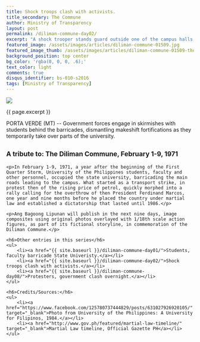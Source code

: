 ```yaml
---
title: Shock troops clash with activists.
title_secondary: The Commune
author: Ministry of Transparency
layout: post
permalink: /diliman-commune-day02/
excerpt: "A shock trooper stands guard outside one of the campus halls. Students would later retake this area. (MT)"
featured_image: /assets/images/articles/diliman-commune-01509.jpg
featured_image_thumb: /assets/images/articles/diliman-commune-01509-thumb.jpg
background_position: top center
bg_color: 'rgba(0, 0, 0, .6);'
text_color: light
comments: true
disqus_identifier: bs-010-s2016
tags: [Ministry of Transparency]
---
```


<img src="{{ site.baseurl }}/assets/images/articles/diliman-commune-01509.jpg">
<p class="caption">{{ page.excerpt }}</p>

PORTA VERDE (MT) -- Government forces engage in skirmishes with students behind the barricades, dismantling makeshift fortifications as they temporarily take over parts of the university.

<div class="panel">
	<h2><small>A tribute to: The Diliman Commune, February 1-9, 1971</small></h2>
	
	<p>In February 1-9, 1971, a year after the beginning of the First Quarter Storm, University of the Philippines students, faculty and other personnel, occupied the state university, barricading the main roads leading to the campus. What started as a transport strike, in protest then of the rising price of petrol, quickly morphed into a rally calling for the overthrow of then President Ferdinand Marcos, one year and nine months before he placed the country under martial law and established a dictatorship that lasted until 1986.</p>

	<p>Ang Bagoong Lipunan will publish in the next nine days, image composites using original photos overlayed with 1/18th scale action figures, as part of its fictional storyline, in commemoration of the Diliman Commune.</p>

	<h6>Other entries in this series</h6>
	<ul>
		<li><a href="{{ site.baseurl }}/diliman-commune-day01/">Students, faculty barricade State Univeristy.</a></li>
		<li><a href="{{ site.baseurl }}/diliman-commune-day02/">Shock troops clash with activists.</a></li>
		<li><a href="{{ site.baseurl }}/diliman-commune-day08/">Protesters, government clash overnight.</a></li>
	</ul>

	<h6>Credits/Sources:</h6>
	<ul>
		<li><a href="https://www.facebook.com/125780737444829/posts/631027926920105/" target="_blank">Photo from University of the Philippines: A University for Filipinos, 1984.</a></li>
		<li><a href="http://www.gov.ph/featured/martial-law-timeline/" target="_blank">Martial Law timeline, Official Gazette PH</a></li>
	</ul>
</div>

